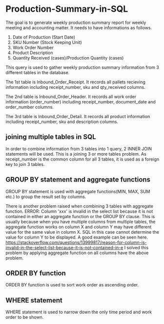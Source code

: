 # Production-Summary-in-SQL

The goal is to generate weekly production summary report for weekly meeting and accounting matter. It needs to have informations as follows.
1. Date of Production (Start Date)
2. SKU Number (Stock Keeping Unit)
3. Work Order Number
4. Product Description 
5. Quantity Received (cases)/Production Quantity (cases)

This query is used to gather weekly production summary information from 3 different tables in the database.

The 1st table is Inbound_Order_Receipt. It records all pallets recieving information including receipt_number, sku and qty_received columns. 

The 2nd table is Inbound_Order_Header. It records all work order information (order_number) including receipt_number, document_date and order_number columns.

The 3rd table is Inbound_Order_Detail. It records all product information including receipt_number, sku and description columns.

## joining multiple tables in SQL
In order to combine information from 3 tables into 1 query, 2 INNER JOIN statements will be used. This is a joining 3 or more tables problem. As receipt_number is the common column for all 3 tables, it is used as a foreign key to join 3 tables.

## GROUP BY statement and aggregate functions
GROUP BY statement is used with aggregate functions(MIN, MAX, SUM etc.) to group the result set by columns.

There is another problem raised when combining 3 tables with aggregate function. 
ERROR: Column 'xxx' is invalid in the select list because it is not contained in either an aggregate function or the GROUP BY clause.
This is usually because when you have multiple columns from multiple tables, the aggregate function works on column X and column Y may have different value for the same value in column X. SQL in this case cannot determine the value for column Y to be displayed. 
A good example can be seen here.
https://stackoverflow.com/questions/13999817/reason-for-column-is-invalid-in-the-select-list-because-it-is-not-contained-in-e
I solved this problem by applying aggregate function on all columns have the above problem.

## ORDER BY function
ORDER BY function is used to sort work order as ascending order. 

## WHERE statement
WHERE statement is used to narrow down the only time period and work order to be shown. 
